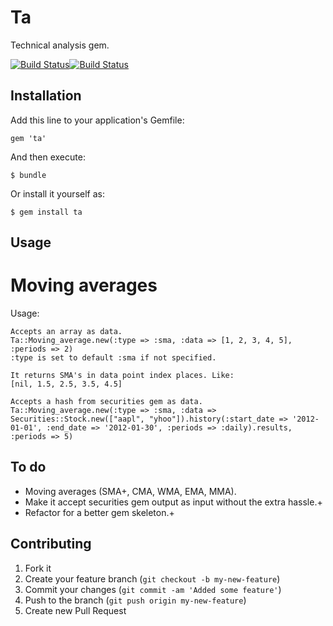 # Ta

Technical analysis gem.

[![Build Status](https://secure.travis-ci.org/Nedomas/ta.png)](http://travis-ci.org/Nedomas/ta)[![Build Status](https://gemnasium.com/Nedomas/ta.png)](https://gemnasium.com/Nedomas/ta)

## Installation

Add this line to your application's Gemfile:

    gem 'ta'

And then execute:

    $ bundle

Or install it yourself as:

    $ gem install ta

## Usage

# Moving averages
Usage:
	
	Accepts an array as data.
	Ta::Moving_average.new(:type => :sma, :data => [1, 2, 3, 4, 5], :periods => 2)
	:type is set to default :sma if not specified.

	It returns SMA's in data point index places. Like:
	[nil, 1.5, 2.5, 3.5, 4.5]

	Accepts a hash from securities gem as data.
	Ta::Moving_average.new(:type => :sma, :data => Securities::Stock.new(["aapl", "yhoo"]).history(:start_date => '2012-01-01', :end_date => '2012-01-30', :periods => :daily).results, :periods => 5)

## To do

* Moving averages (SMA+, CMA, WMA, EMA, MMA).
* Make it accept securities gem output as input without the extra hassle.+
* Refactor for a better gem skeleton.+

## Contributing

1. Fork it
2. Create your feature branch (`git checkout -b my-new-feature`)
3. Commit your changes (`git commit -am 'Added some feature'`)
4. Push to the branch (`git push origin my-new-feature`)
5. Create new Pull Request
